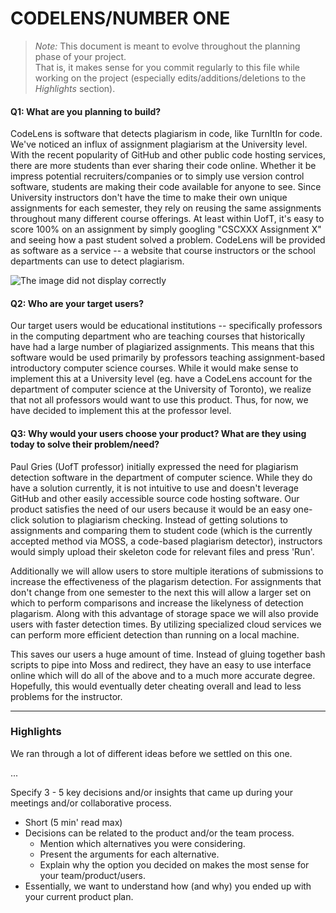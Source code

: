 # CODELENS/NUMBER ONE

 > _Note:_ This document is meant to evolve throughout the planning phase of your project.    
 > That is, it makes sense for you commit regularly to this file while working on the project (especially edits/additions/deletions to the _Highlights_ section).

#### Q1: What are you planning to build?

CodeLens is software that detects plagiarism in code, like TurnItIn for code. We've noticed an influx of assignment plagiarism at the University level. With the recent popularity of GitHub and other public code hosting services, there are more students than ever sharing their code online. Whether it be impress potential recruiters/companies or to simply use version control software, students are making their code available for anyone to see. Since University instructors don't have the time to make their own unique assignments for each semester, they rely on reusing the same assignments throughout many different course offerings. At least within UofT, it's easy to score 100% on an assignment by simply googling "CSCXXX Assignment X" and seeing how a past student solved a problem. CodeLens will be provided as software as a service -- a website that course instructors or the school departments can use to detect plagiarism.

![The image did not display correctly](https://i.imgur.com/5W8Iy5T.jpg "Layout")

#### Q2: Who are your target users?

Our target users would be educational institutions -- specifically professors in the computing department who are teaching courses that historically have had a large number of plagiarized assignments. This means that this software would be used primarily by professors teaching assignment-based introductory computer science courses. While it would make sense to implement this at a University level (eg. have a CodeLens account for the department of computer science at the University of Toronto), we realize that not all professors would want to use this product. Thus, for now, we have decided to implement this at the professor level.

#### Q3: Why would your users choose your product? What are they using today to solve their problem/need?

Paul Gries (UofT professor) initially expressed the need for plagiarism detection software in the department of computer science. While they do have a solution currently, it is not intuitive to use and doesn't leverage GitHub and other easily accessible source code hosting software. Our product satisfies the need of our users because it would be an easy one-click solution to plagiarism checking. Instead of getting solutions to assignments and comparing them to student code (which is the currently accepted method via MOSS, a code-based plagiarism detector), instructors would simply upload their skeleton code for relevant files and press 'Run'.

Additionally we will allow users to store multiple iterations of submissions to increase the effectiveness of the plagarism detection. For assignments that don't change from one semester to the next this will allow a larger set on which to perform comparisons and increase the likelyness of detection plagarism. Along with this advantage of storage space we will also provide users with faster detection times. By utilizing specialized cloud services we can perform more efficient detection than running on a local machine.

This saves our users a huge amount of time. Instead of gluing together bash scripts to pipe into Moss and redirect, they have an easy to use interface online which will do all of the above and to a much more accurate degree. Hopefully, this would eventually deter cheating overall and lead to less problems for the instructor.

----

### Highlights

We ran through a lot of different ideas before we settled on this one. 

...

Specify 3 - 5 key decisions and/or insights that came up during your meetings
and/or collaborative process.

 * Short (5 min' read max)
 * Decisions can be related to the product and/or the team process.
    * Mention which alternatives you were considering.
    * Present the arguments for each alternative.
    * Explain why the option you decided on makes the most sense for your team/product/users.
 * Essentially, we want to understand how (and why) you ended up with your current product plan.
